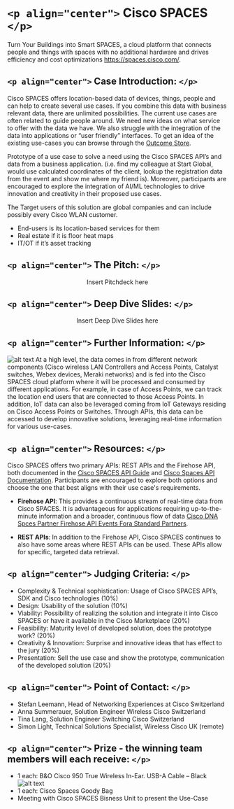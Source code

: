 # `<p align="center">` Cisco SPACES `</p>`

Turn Your Buildings into Smart SPACES, a cloud platform that connects people and  things with spaces with no additional hardware and drives efficiency and cost optimizations https://spaces.cisco.com/.

## `<p align="center">` Case Introduction: `</p>`

Cisco SPACES offers location-based data of devices, things, people and can help to create several use cases. If you combine this data with business relevant data, there are unlimited possibilities. The current use cases are often related to guide people around. We need new ideas on what service to offer with the data we have. We also struggle with the integration of the data into applications or “user friendly” interfaces. To get an idea of the existing use-cases you can browse through the [Outcome Store](https://spaces.cisco.com/store/outcomes/).

Prototype of a use case to solve a need using the Cisco SPACES API’s and data from a business application. (i.e. find my colleague at Start Global, would use calculated coordinates of the client, lookup the registration data from the event and show me where my friend is). Moreover, participants are encouraged to explore the integration of AI/ML technologies to drive innovation and creativity in their proposed use cases.

The Target users of this solution are global companies and can include possibly every Cisco WLAN customer.

- End-users is its location-based services for them
- Real estate if it is floor heat maps
- IT/OT if it’s asset tracking

## `<p align="center">` The Pitch: `</p>`

<p align="center"> Insert Pitchdeck here </p>

## `<p align="center">` Deep Dive Slides: `</p>`

<p align="center"> Insert Deep Dive Slides here </p>

## `<p align="center">` Further Information: `</p>`

![alt text](https://www.cisco.com/c/dam/en/us/products/collateral/wireless/dna-spaces/datasheet-c78-741786.docx/_jcr_content/renditions/datasheet-c78-741786_0.png)
At a high level, the data comes in from different network components (Cisco wireless LAN Controllers and Access Points, Catalyst switches, Webex devices, Meraki networks) and is fed into the Cisco SPACES cloud platform where it will be processed and consumed by different applications. For example, in case of Access Points, we can track the location end users that are connected to those Access Points. In addition, IoT data can also be leveraged coming from IoT Gateways residing on Cisco Access Points or Switches. Through APIs, this data can be accessed to develop innovative solutions, leveraging real-time information for various use-cases.

## `<p align="center">` Resources: `</p>`

Cisco SPACES offers two primary APIs: REST APIs and the Firehose API, both documented in the [Cisco SPACES API Guide](https://www.cisco.com/c/dam/en/us/td/docs/wireless/cisco-dna-spaces/partner-app/partner-firehose-api/Cisco_DNA_Spaces_API_Guide.pdf) and
[Cisco Spaces API Documentation](https://partners.dnaspaces.eu/docs/v1/basic/index.html#!c-dnas-partners-overview.html). Participants are encouraged to explore both options and choose the one that best aligns with their use case's requirements.

- **Firehose API**: This provides a continuous stream of real-time data from Cisco SPACES. It is advantageous for applications requiring up-to-the-minute information and a broader, continuous flow of data [Cisco DNA Spces Partner Firehose API Events Fora Standard Partners](https://www.cisco.com/c/en/us/td/docs/wireless/cisco-dna-spaces/partner-app/partner-firehose-api/std.html#firehose_api_v1.EventsStreamRequest).

- **REST APIs**: In addition to the Firehose API, Cisco SPACES continues to also have some areas where REST APIs can be used. These APIs allow for specific, targeted data retrieval.

## `<p align="center">` Judging Criteria: `</p>`

- Complexity & Technical sophistication: Usage of Cisco SPACES API’s, SDK and Cisco technologies (10%)
- Design: Usability of the solution (10%)
- Viability: Possibility of realizing the solution and integrate it into Cisco SPACES or have it available in the Cisco Marketplace (20%)
- Feasibility: Maturity level of developed solution, does the prototype work? (20%)
- Creativity & Innovation: Surprise and innovative ideas that has effect to the jury (20%)
- Presentation: Sell the use case and show the prototype, communication of the developed solution (20%)

## `<p align="center">` Point of Contact: `</p>`

- Stefan Leemann, Head of Networking Experiences at Cisco Switzerland
- Anna Summerauer, Solution Engineer Wireless Cisco Switzerland
- Tina Lang, Solution Engineer Switching Cisco Switzerland
- Simon Light, Technical Solutions Specialist, Wireless Cisco UK (remote)

## `<p align="center">` Prize - the winning team members will each receive: `</p>`

- 1 each: B&O Cisco 950 True Wireless In-Ear. USB-A Cable – Black ![alt text](https://www.cisco.com/c/dam/en/us/products/collateral/collaboration-endpoints/headsets/bang-olufsen-950-ds.docx/_jcr_content/renditions/bang-olufsen-950-ds_0.jpg)
- 1 each: Cisco Spaces Goody Bag
- Meeting with Cisco SPACES Bisness Unit to present the Use-Case
